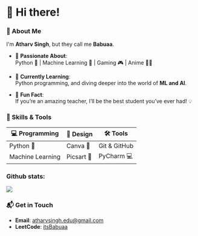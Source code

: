 # 👋 Hi there!


### 🌟 About Me  
I'm **Atharv Singh**, but they call me **Babuaa**.

- 🔭 **Passionate About**:  
  Python 🐍 | Machine Learning 🤖 | Gaming 🎮 | Anime 😶‍🌫️

- 🌱 **Currently Learning**:  
  Python programming, and diving deeper into the world of **ML and AI**.  

- 🧠 **Fun Fact**:  
  If you’re an amazing teacher, I’ll be the best student you’ve ever had! 💡  


### 💼 Skills & Tools  

| 💻 Programming | 🎨 Design | 🛠️ Tools |  
| -------------- | --------- | -------- |  
| Python 🐍      | Canva 🎨 | Git & GitHub |  
| Machine Learning | Picsart 🌟 | PyCharm 💻 |  

### Github stats: 

<img src='https://github-readme-stats.vercel.app/api/top-langs/?username=itsBabuaa&layout=compact&title_color=0095B6&text_color=78779B&icon_color=ffdb62&bg_color=000000&hide_border=true>'>


### 📬 Get in Touch  

- **Email**: [atharvsingh.edu@gmail.com](mailto:atharvsingh.edu@gmail.com)  
- **LeetCode**: [itsBabuaa](https://leetcode.com/u/itsbabuaa/)

<!--
---

### ✨ Featured Projects  

| 🌟 Project | 🚀 Description | 🔗 Link |  
| ---------- | ------------- | ------- |  
| **[Project Name 1](#)** | Brief description of the project. | [View](#) |  
| **[Project Name 2](#)** | Brief description of the project. | [View](#) |  

---

### 🌈 Motto  
> _"The best way to learn is to teach others."_  

Feel free to explore my repositories, and don’t hesitate to reach out if you’d like to collaborate or discuss exciting ideas!
-->
